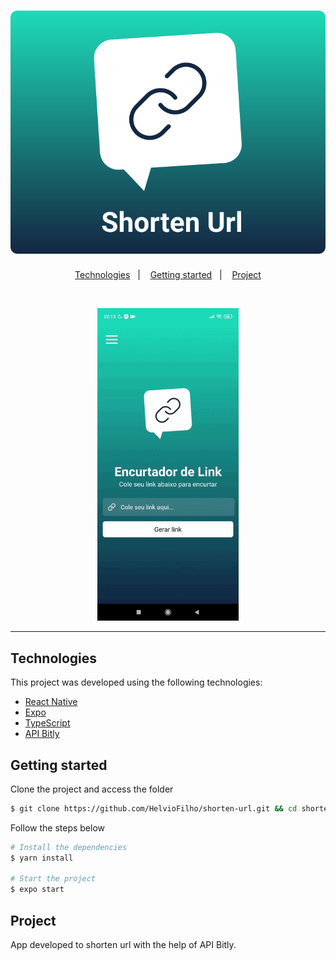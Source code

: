 <h1 align="center">
    <img alt="Shorten Url" title="ShortenUrl" src=".github/logo.svg" />
</h1>

<p align="center">
  <a href="#technologies">Technologies</a>&nbsp;&nbsp;&nbsp;|&nbsp;&nbsp;&nbsp;
  <a href="#getting-started">Getting started</a>&nbsp;&nbsp;&nbsp;|&nbsp;&nbsp;&nbsp;
  <a href="#project">Project</a>
</p>

<br>

<p align="center">
  <img height="500" alt="appDemo" src=".github/demo.gif">
</p>

---

## Technologies

This project was developed using the following technologies:

- [React Native](https://reactnative.dev/)
- [Expo](https://expo.io/)
- [TypeScript](https://www.typescriptlang.org/)
- [API Bitly](https://dev.bitly.com/)

## Getting started

Clone the project and access the folder

```bash
$ git clone https://github.com/HelvioFilho/shorten-url.git && cd shorten-url
```

Follow the steps below
```bash
# Install the dependencies
$ yarn install

# Start the project
$ expo start
```

## Project

App developed to shorten url with the help of API Bitly.